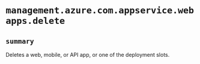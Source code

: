 # `management.azure.com.appservice.webapps.delete`

## `summary`
Deletes a web, mobile, or API app, or one of the deployment slots.


